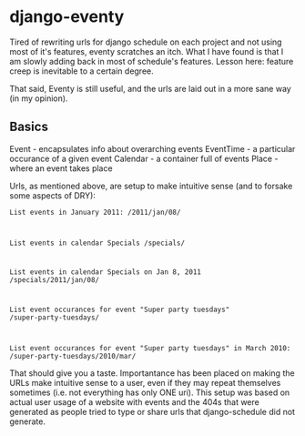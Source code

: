 django-eventy
==================

Tired of rewriting urls for django schedule on each project and not
using most of it's features, eventy scratches an itch. What I have found
is that I am slowly adding back in most of schedule's features. Lesson
here: feature creep is inevitable to a certain degree.

That said, Eventy is still useful, and the urls are laid out in a more
sane way (in my opinion).

Basics
--------

Event - encapsulates info about overarching events
EventTime - a particular occurance of a given event
Calendar - a container full of events
Place - where an event takes place

Urls, as mentioned above, are setup to make intuitive sense (and to
forsake some aspects of DRY):

<code>List events in January 2011:
<urlhook>/2011/jan/08/

List events in calendar Specials
<urlhook>/specials/

List events in calendar Specials on Jan 8, 2011
<urlhook>/specials/2011/jan/08/

List event occurances for event "Super party tuesdays"
<urlhook>/super-party-tuesdays/

List event occurances for event "Super party tuesdays" in March 2010:
<urlhook>/super-party-tuesdays/2010/mar/</code>

That should give you a taste. Importantance has been placed on making
the URLs make intuitive sense to a user, even if they may repeat
themselves sometimes (i.e. not everything has only ONE uri). This setup
was based on actual user usage of a website with events and the 404s
that were generated as people tried to type or share urls that
django-schedule did not generate.



